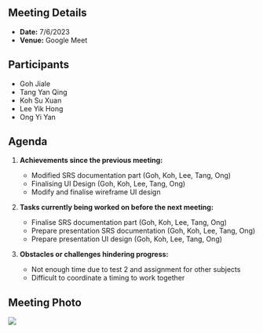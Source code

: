 ## Meeting Details
- **Date:** 7/6/2023
- **Venue:** Google Meet

## Participants
- Goh Jiale
- Tang Yan Qing
- Koh Su Xuan
- Lee Yik Hong
- Ong Yi Yan

## Agenda
1. **Achievements since the previous meeting:**
   - Modified SRS documentation part (Goh, Koh, Lee, Tang, Ong) 
   - Finalising UI Design (Goh, Koh, Lee, Tang, Ong)
   - Modify and finalise wireframe UI design

   

2. **Tasks currently being worked on before the next meeting:**
   - Finalise SRS documentation part (Goh, Koh, Lee, Tang, Ong) 
   - Prepare presentation SRS documentation (Goh, Koh, Lee, Tang, Ong)
   - Prepare presentation UI design (Goh, Koh, Lee, Tang, Ong) 
    
   

3. **Obstacles or challenges hindering progress:**
   - Not enough time due to test 2 and assignment for other subjects
   - Difficult to coordinate a timing to work together


## Meeting Photo

<img src="https://github.com/drshahizan/software-engineering/blob/main/project/documentation/srs/sec02/software/others/Scrum%20meeting/7.6.23/Scrum%20meeting%207-6%20pic.png">

